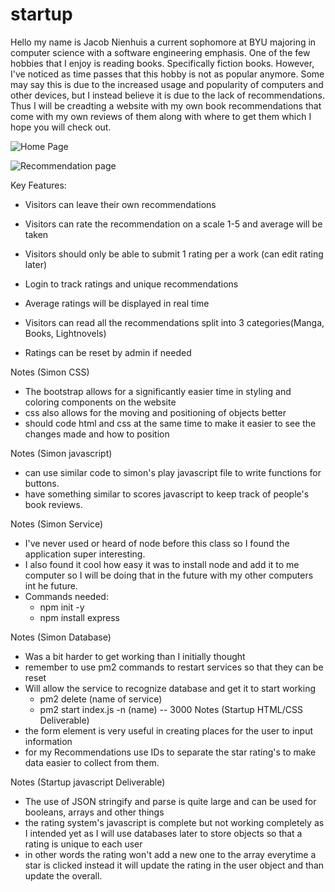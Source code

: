 # startup
Hello my name is Jacob Nienhuis a current sophomore at BYU majoring in computer science with a software engineering emphasis.
One of the few hobbies that I enjoy is reading books. Specifically fiction books. However, I've noticed as time passes that this hobby is not as popular anymore.
Some may say this is due to the increased usage and popularity of computers and other devices, but I instead believe it is due to the lack of recommendations.
Thus I will be creadting a website with my own book recommendations that come with my own reviews of them along with where to get them which I hope you will check out.

![Home Page](https://user-images.githubusercontent.com/100976795/215240395-e2aeea84-c5f0-4292-b93e-d1c9eae6d283.jpg)


![Recommendation page](https://user-images.githubusercontent.com/100976795/215240418-43d608db-efef-4803-83be-8768df017c64.jpg)

Key Features:

- Visitors can leave their own recommendations

- Visitors can rate the recommendation on a scale 1-5 and average will be taken

- Visitors should only be able to submit 1 rating per a work (can edit rating later)

- Login to track ratings and unique recommendations

- Average ratings will be displayed in real time

- Visitors can read all the recommendations split into 3 categories(Manga, Books, Lightnovels)

- Ratings can be reset by admin if needed


Notes (Simon CSS)

- The bootstrap allows for a significantly easier time in styling and coloring components on the website
- css also allows for the moving and positioning of objects better
- should code html and css at the same time to make it easier to see the changes made and how to position

Notes (Simon javascript)

- can use similar code to simon's play javascript file to write functions for buttons.
- have something similar to scores javascript to keep track of people's book reviews.

Notes (Simon Service)
- I've never used or heard of node before this class so I found the application super interesting.
- I also found it cool how easy it was to install node and add it to me computer so I will be doing that in the future with my other computers int he future.
- Commands needed:
    - npm init -y
    - npm install express


Notes (Simon Database)
- Was a bit harder to get working than I initially thought
- remember to use pm2 commands to restart services so that they can be reset
- Will allow the service to recognize database and get it to start working
    - pm2 delete (name of service)
    - pm2 start index.js -n (name) -- 3000
Notes (Startup HTML/CSS Deliverable)
- the form element is very useful in creating places for the user to input information
- for my Recommendations use IDs to separate the star rating's to make data easier to collect from them.

Notes (Startup javascript Deliverable)
- The use of JSON stringify and parse is quite large and can be used for booleans, arrays and other things
- the rating system's javascript is complete but not working completely as I intended yet as I will use databases later to store objects so that a rating is unique to each user
- in other words the rating won't add a new one to the array everytime a star is clicked instead it will update the rating in the user object and than update the overall.

